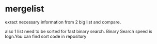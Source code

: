 # mergelist
exract necessary information from 2 big list and compare.

also 1 list need to be sorted for fast binary search. Binary Search speed is logn.You can find sort code in repository
